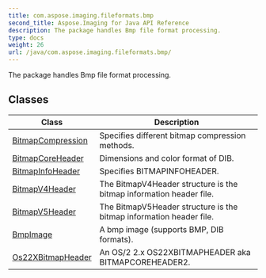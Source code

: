 ```yaml
---
title: com.aspose.imaging.fileformats.bmp
second_title: Aspose.Imaging for Java API Reference
description: The package handles Bmp file format processing.
type: docs
weight: 26
url: /java/com.aspose.imaging.fileformats.bmp/
---
```


The package handles Bmp file format processing.


## Classes

| Class | Description |
| --- | --- |
| [BitmapCompression](../com.aspose.imaging.fileformats.bmp/bitmapcompression) | Specifies different bitmap compression methods. |
| [BitmapCoreHeader](../com.aspose.imaging.fileformats.bmp/bitmapcoreheader) | Dimensions and color format of DIB. |
| [BitmapInfoHeader](../com.aspose.imaging.fileformats.bmp/bitmapinfoheader) | Specifies BITMAPINFOHEADER. |
| [BitmapV4Header](../com.aspose.imaging.fileformats.bmp/bitmapv4header) | The BitmapV4Header structure is the bitmap information header file. |
| [BitmapV5Header](../com.aspose.imaging.fileformats.bmp/bitmapv5header) | The BitmapV5Header structure is the bitmap information header file. |
| [BmpImage](../com.aspose.imaging.fileformats.bmp/bmpimage) | A bmp image (supports BMP, DIB formats). |
| [Os22XBitmapHeader](../com.aspose.imaging.fileformats.bmp/os22xbitmapheader) | An OS/2 2.x OS22XBITMAPHEADER aka BITMAPCOREHEADER2. |
